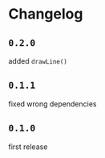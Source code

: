 # Changelog

## `0.2.0`

added `drawLine()`

## `0.1.1`

fixed wrong dependencies

## `0.1.0`

first release
